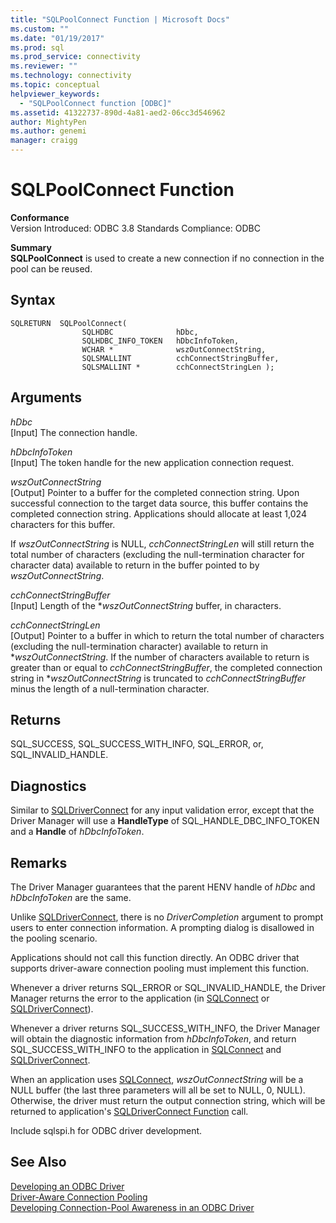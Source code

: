 ```yaml
---
title: "SQLPoolConnect Function | Microsoft Docs"
ms.custom: ""
ms.date: "01/19/2017"
ms.prod: sql
ms.prod_service: connectivity
ms.reviewer: ""
ms.technology: connectivity
ms.topic: conceptual
helpviewer_keywords: 
  - "SQLPoolConnect function [ODBC]"
ms.assetid: 41322737-890d-4a81-aed2-06cc3d546962
author: MightyPen
ms.author: genemi
manager: craigg
---
```

# SQLPoolConnect Function
**Conformance**  
 Version Introduced: ODBC 3.8 Standards Compliance: ODBC  
  
 **Summary**  
 **SQLPoolConnect** is used to create a new connection if no connection in the pool can be reused.  
  
## Syntax  
  
```  
SQLRETURN  SQLPoolConnect(  
                SQLHDBC              hDbc,  
                SQLHDBC_INFO_TOKEN   hDbcInfoToken,  
                WCHAR *              wszOutConnectString,  
                SQLSMALLINT          cchConnectStringBuffer,  
                SQLSMALLINT *        cchConnectStringLen );  
```  
  
## Arguments  
 *hDbc*  
 [Input] The connection handle.  
  
 *hDbcInfoToken*  
 [Input] The token handle for the new application connection request.  
  
 *wszOutConnectString*  
 [Output] Pointer to a buffer for the completed connection string. Upon successful connection to the target data source, this buffer contains the completed connection string. Applications should allocate at least 1,024 characters for this buffer.  
  
 If *wszOutConnectString* is NULL, *cchConnectStringLen* will still return the total number of characters (excluding the null-termination character for character data) available to return in the buffer pointed to by *wszOutConnectString*.  
  
 *cchConnectStringBuffer*  
 [Input] Length of the **wszOutConnectString* buffer, in characters.  
  
 *cchConnectStringLen*  
 [Output] Pointer to a buffer in which to return the total number of characters (excluding the null-termination character) available to return in \**wszOutConnectString*. If the number of characters available to return is greater than or equal to *cchConnectStringBuffer*, the completed connection string in \**wszOutConnectString* is truncated to *cchConnectStringBuffer* minus the length of a null-termination character.  
  
## Returns  
 SQL_SUCCESS, SQL_SUCCESS_WITH_INFO, SQL_ERROR, or, SQL_INVALID_HANDLE.  
  
## Diagnostics  
 Similar to [SQLDriverConnect](../../../odbc/reference/syntax/sqldriverconnect-function.md) for any input validation error, except that the Driver Manager will use a **HandleType** of SQL_HANDLE_DBC_INFO_TOKEN and a **Handle** of *hDbcInfoToken*.  
  
## Remarks  
 The Driver Manager guarantees that the parent HENV handle of *hDbc* and *hDbcInfoToken* are the same.  
  
 Unlike [SQLDriverConnect](../../../odbc/reference/syntax/sqldriverconnect-function.md), there is no *DriverCompletion* argument to prompt users to enter connection information. A prompting dialog is disallowed in the pooling scenario.  
  
 Applications should not call this function directly. An ODBC driver that supports driver-aware connection pooling must implement this function.  
  
 Whenever a driver returns SQL_ERROR or SQL_INVALID_HANDLE, the Driver Manager returns the error to the application (in [SQLConnect](../../../odbc/reference/syntax/sqlconnect-function.md) or [SQLDriverConnect](../../../odbc/reference/syntax/sqldriverconnect-function.md)).  
  
 Whenever a driver returns SQL_SUCCESS_WITH_INFO, the Driver Manager will obtain the diagnostic information from *hDbcInfoToken*, and return SQL_SUCCESS_WITH_INFO to the application in [SQLConnect](../../../odbc/reference/syntax/sqlconnect-function.md) and [SQLDriverConnect](../../../odbc/reference/syntax/sqldriverconnect-function.md).  
  
 When an application uses [SQLConnect](../../../odbc/reference/syntax/sqlconnect-function.md), *wszOutConnectString* will be a NULL buffer (the last three parameters will all be set to NULL, 0, NULL). Otherwise, the driver must return the output connection string, which will be returned to application's [SQLDriverConnect Function](../../../odbc/reference/syntax/sqldriverconnect-function.md) call.  
  
 Include sqlspi.h for ODBC driver development.  
  
## See Also  
 [Developing an ODBC Driver](../../../odbc/reference/develop-driver/developing-an-odbc-driver.md)   
 [Driver-Aware Connection Pooling](../../../odbc/reference/develop-app/driver-aware-connection-pooling.md)   
 [Developing Connection-Pool Awareness in an ODBC Driver](../../../odbc/reference/develop-driver/developing-connection-pool-awareness-in-an-odbc-driver.md)
